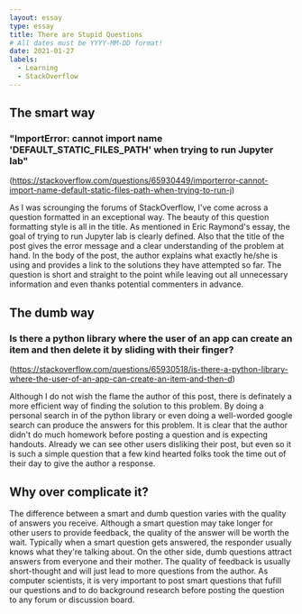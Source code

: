 ```yaml
---
layout: essay
type: essay
title: There are Stupid Questions
# All dates must be YYYY-MM-DD format!
date: 2021-01-27
labels:
  - Learning
  - StackOverflow
---
```


## The smart way
### "ImportError: cannot import name 'DEFAULT_STATIC_FILES_PATH' when trying to run Jupyter lab"
(https://stackoverflow.com/questions/65930449/importerror-cannot-import-name-default-static-files-path-when-trying-to-run-j)

As I was scrounging the forums of StackOverflow, I've come across a question formatted in an exceptional way. The beauty of this question formatting style is all in the title. As mentioned in Eric Raymond's essay, the goal of trying to run Jupyter lab is clearly defined. Also that the title of the post gives the error message and a clear understanding of the problem at hand. In the body of the post, the author explains what exactly he/she is using and provides a link to the solutions they have attempted so far. The question is short and straight to the point while leaving out all unnecessary information and even thanks potential commenters in advance.


## The dumb way
### Is there a python library where the user of an app can create an item and then delete it by sliding with their finger?
(https://stackoverflow.com/questions/65930518/is-there-a-python-library-where-the-user-of-an-app-can-create-an-item-and-then-d)

Although I do not wish the flame the author of this post, there is definately a more efficient way of finding the solution to this problem. By doing a personal search in of the python library or even doing a well-worded google search can produce the answers for this problem. It is clear that the author didn't do much homework before posting a question and is expecting handouts. Already we can see other users disliking their post, but even so it is such a simple question that a few kind hearted folks took the time out of their day to give the author a response. 


## Why over complicate it?

The difference between a smart and dumb question varies with the quality of answers you receive. Although a smart question may take longer for other users to provide feedback, the quality of the answer will be worth the wait. Typically when a smart question gets answered, the responder usually knows what they're talking about. On the other side, dumb questions attract answers from everyone and their mother. The quality of feedback is usually short-thought and will just lead to more questions from the author. As computer scientists, it is very important to post smart questions that fufill our questions and to do background research before posting the question to any forum or discussion board.  
